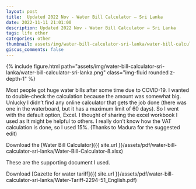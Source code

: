 ```yaml
---
layout: post
title:  Updated 2022 Nov - Water Bill Calculator – Sri Lanka
date: 2022-11-11 21:01:00
description: Updated 2022 Nov - Water Bill Calculator – Sri Lanka
tags: life other
categories: other
thumbnail: assets/img/water-bill-calculator-sri-lanka/water-bill-calculator-sri-lanka.png
giscus_comments: false
---
```


<div class="row mt-3">
    <div class="col-sm mt-3 mt-md-0">
        {% include figure.html path="assets/img/water-bill-calculator-sri-lanka/water-bill-calculator-sri-lanka.png" class="img-fluid rounded z-depth-1" %}
    </div>
</div>

Most people got huge water bills after some time due to COVID-19. I wanted to double-check the calculation because the amount was somewhat big. Unlucky I didn’t find any online calculator that gets the job done (there was one in the waterboard, but it has a maximum limit of 60 days). So I went with the default option, Excel. I thought of sharing the excel workbook I used as It might be helpful to others. I really don’t know how the VAT calculation is done, so I used 15%. (Thanks to Madura for the suggested edit)

Download the [Water Bill Calculator]({{ site.url }}/assets/pdf/water-bill-calculator-sri-lanka/Water-Bill-Calculator-8.xlsx)

These are the supporting document I used.

Download [Gazette for water tariff]({{ site.url }}/assets/pdf/water-bill-calculator-sri-lanka/Water-Tariff-2294-51_English.pdf)
